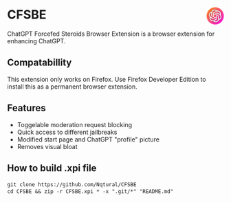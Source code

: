 # CFSBE <img src="https://raw.githubusercontent.com/Nqtural/CFSBE/master/res/icon-full.png" alt="Image" width="40" style="float: right;"> 
ChatGPT Forcefed Steroids Browser Extension is a browser extension for enhancing ChatGPT.

## Compatabillity
This extension only works on Firefox. Use Firefox Developer Edition to install this as a permanent browser extension.

## Features
- Toggelable moderation request blocking
- Quick access to different jailbreaks
- Modified start page and ChatGPT "profile" picture
- Removes visual bloat

## How to build .xpi file
```
git clone https://github.com/Nqtural/CFSBE
cd CFSBE && zip -r CFSBE.xpi * -x ".git/*" "README.md"
```
